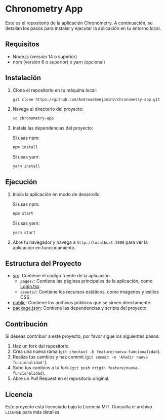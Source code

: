 # Chronometry App

Este es el repositorio de la aplicación Chronometry. A continuación, se detallan los pasos para instalar y ejecutar la aplicación en tu entorno local.

## Requisitos

- Node.js (versión 14 o superior)
- npm (versión 6 o superior) o yarn (opcional)

## Instalación

1. Clona el repositorio en tu máquina local:

    ```bash
    git clone https://github.com/AndreasBenjaminV/chronometry-app.git
    ```

2. Navega al directorio del proyecto:

    ```bash
    cd chronometry-app
    ```

3. Instala las dependencias del proyecto:

    Si usas npm:

    ```bash
    npm install
    ```

    Si usas yarn:

    ```bash
    yarn install
    ```

## Ejecución

1. Inicia la aplicación en modo de desarrollo:

    Si usas npm:

    ```bash
    npm start
    ```

    Si usas yarn:

    ```bash
    yarn start
    ```

2. Abre tu navegador y navega a `http://localhost:3000` para ver la aplicación en funcionamiento.

## Estructura del Proyecto

- [src](http://_vscodecontentref_/1): Contiene el código fuente de la aplicación.
  - `pages/`: Contiene las páginas principales de la aplicación, como [Login.tsx](http://_vscodecontentref_/2).
  - `assets/`: Contiene los recursos estáticos, como imágenes y estilos CSS.
- [public](http://_vscodecontentref_/3): Contiene los archivos públicos que se sirven directamente.
- [package.json](http://_vscodecontentref_/4): Contiene las dependencias y scripts del proyecto.

## Contribución

Si deseas contribuir a este proyecto, por favor sigue los siguientes pasos:

1. Haz un fork del repositorio.
2. Crea una nueva rama (`git checkout -b feature/nueva-funcionalidad`).
3. Realiza tus cambios y haz commit (`git commit -m 'Añadir nueva funcionalidad'`).
4. Sube tus cambios a tu fork (`git push origin feature/nueva-funcionalidad`).
5. Abre un Pull Request en el repositorio original.

## Licencia

Este proyecto está licenciado bajo la Licencia MIT. Consulta el archivo `LICENSE` para más detalles.